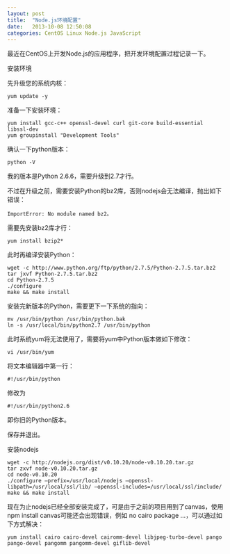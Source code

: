 ```yaml
---
layout: post
title:  "Node.js环境配置"
date:   2013-10-08 12:50:08
categories: CentOS Linux Node.js JavaScript
---
```

最近在CentOS上开发Node.js的应用程序，把开发环境配置过程记录一下。

安装环境

先升级您的系统内核：

    yum update -y


准备一下安装环境：

    yum install gcc-c++ openssl-devel curl git-core build-essential libssl-dev  
    yum groupinstall "Development Tools"


确认一下python版本：

    python -V


我的版本是Python 2.6.6，需要升级到2.7才行。

不过在升级之前，需要安装Python的bz2库，否则nodejs会无法编译，抛出如下错误：

    ImportError: No module named bz2。


需要先安装bz2库才行：

    yum install bzip2*


此时再编译安装Python：

    wget -c http://www.python.org/ftp/python/2.7.5/Python-2.7.5.tar.bz2  
    tar jxvf Python-2.7.5.tar.bz2  
    cd Python-2.7.5  
    ./configure
    make && make install


安装完新版本的Python，需要更下一下系统的指向：

    mv /usr/bin/python /usr/bin/python.bak  
    ln -s /usr/local/bin/python2.7 /usr/bin/python


此时系统yum将无法使用了，需要将yum中Python版本做如下修改：

    vi /usr/bin/yum


将文本编辑器中第一行：

    #!/usr/bin/python


修改为

    #!/usr/bin/python2.6


即你旧的Python版本。

保存并退出。

安装nodejs

    wget -c http://nodejs.org/dist/v0.10.20/node-v0.10.20.tar.gz  
    tar zxvf node-v0.10.20.tar.gz  
    cd node-v0.10.20  
    ./configure –prefix=/usr/local/nodejs –openssl-libpath=/usr/local/ssl/lib/ –openssl-includes=/usr/local/ssl/include/
    make && make install


现在为止nodejs已经全部安装完成了，可是由于之前的项目用到了canvas，使用npm install canvas可能还会出现错误，例如 no cairo package ...，可以通过如下方式解决：

    yum install cairo cairo-devel cairomm-devel libjpeg-turbo-devel pango pango-devel pangomm pangomm-devel giflib-devel

